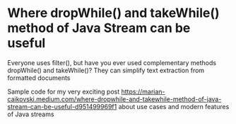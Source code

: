 # Where dropWhile() and takeWhile() method of Java Stream can be useful
Everyone uses filter(), but have you ever used complementary methods dropWhile() and takeWhile()? They can simplify text extraction from formatted documents

Sample code for my very exciting post https://marian-caikovski.medium.com/where-dropwhile-and-takewhile-method-of-java-stream-can-be-useful-d951499969f1 about use cases and modern features of Java streams